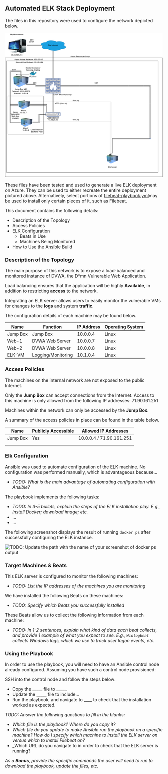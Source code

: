 ## Automated ELK Stack Deployment

The files in this repository were used to configure the network depicted below.

![TODO: Update the path with the name of your diagram](Diagrams/Elk-Stack-Project.png)

These files have been tested and used to generate a live ELK deployment on Azure. They can be used to either recreate the entire deployment pictured above. Alternatively, select portions of [filebeat-playbook.yml](https://github.com/MadT3ch/ELK-Stack-Project/blob/main/Ansible/filebeat-playbook.yml)may be used to install only certain pieces of it, such as Filebeat.

This document contains the following details:
- Description of the Topology
- Access Policies
- ELK Configuration
  - Beats in Use
  - Machines Being Monitored
- How to Use the Ansible Build


### Description of the Topology

The main purpose of this network is to expose a load-balanced and monitored instance of DVWA, the D*mn Vulnerable Web Application.

Load balancing ensures that the application will be highly **Available**, in addition to restricting **access** to the network.

Integrating an ELK server allows users to easily monitor the vulnerable VMs for changes to the **logs** and system **traffic**.

The configuration details of each machine may be found below.

Name | Function | IP Address | Operating System
-----| ---------|------------|-----------------
Jump Box | Jump Box | 10.0.0.4 | Linux
Web-1 | DVWA Web Server| 10.0.0.7 | Linux
Web-2 | DVWA Web Server| 10.0.0.8 | Linux
ELK-VM | Logging/Monitoring | 10.1.0.4 | Linux

### Access Policies

The machines on the internal network are not exposed to the public Internet. 

Only the **Jump Box** can accept connections from the Internet. Access to this machine is only allowed from the following IP addresses: 71.90.161.251

Machines within the network can only be accessed by the **Jump Box**.


A summary of the access policies in place can be found in the table below.

| Name     | Publicly Accessible | Allowed IP Addresses |
|----------|---------------------|----------------------|
| Jump Box | Yes              | 10.0.0.4 / 71.90.161.251 |
|          |                     |                      |
|          |                     |                      |

### Elk Configuration

Ansible was used to automate configuration of the ELK machine. No configuration was performed manually, which is advantageous because...
- _TODO: What is the main advantage of automating configuration with Ansible?_

The playbook implements the following tasks:
- _TODO: In 3-5 bullets, explain the steps of the ELK installation play. E.g., install Docker; download image; etc._
- ...
- ...

The following screenshot displays the result of running `docker ps` after successfully configuring the ELK instance.

![TODO: Update the path with the name of your screenshot of docker ps output](Images/docker_ps_output.png)

### Target Machines & Beats
This ELK server is configured to monitor the following machines:
- _TODO: List the IP addresses of the machines you are monitoring_

We have installed the following Beats on these machines:
- _TODO: Specify which Beats you successfully installed_

These Beats allow us to collect the following information from each machine:
- _TODO: In 1-2 sentences, explain what kind of data each beat collects, and provide 1 example of what you expect to see. E.g., `Winlogbeat` collects Windows logs, which we use to track user logon events, etc._

### Using the Playbook
In order to use the playbook, you will need to have an Ansible control node already configured. Assuming you have such a control node provisioned: 

SSH into the control node and follow the steps below:
- Copy the _____ file to _____.
- Update the _____ file to include...
- Run the playbook, and navigate to ____ to check that the installation worked as expected.

_TODO: Answer the following questions to fill in the blanks:_
- _Which file is the playbook? Where do you copy it?_
- _Which file do you update to make Ansible run the playbook on a specific machine? How do I specify which machine to install the ELK server on versus which to install Filebeat on?_
- _Which URL do you navigate to in order to check that the ELK server is running?

_As a **Bonus**, provide the specific commands the user will need to run to download the playbook, update the files, etc._
